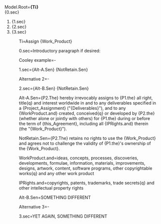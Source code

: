Model.Root=<b>{Ti}</b><br>{0.sec}<ol><li>{1.sec}<li>{2.sec}<li>{3.sec}<ol>

Ti=Assign {Work_Product}

0.sec=Introductory paragraph if desired:

Cooley example=-

1.sec={Alt-A.Sen} {NotRetain.Sen}

Alternative 2=-

2.sec={Alt-B.Sen} {NotRetain.Sen}

Alt-A.Sen={P2.The} hereby irrevocably assigns to {P1.the} all right, title{q} and interest worldwide in and to any deliverables specified in a {Project_Assignment} ("{Deliverables}"), and to any {WorkProduct.and} created, conceived{q} or developed by {P2.the} (whether alone or jointly with others) for {P1.the} during or before the term of {this_Agreement}, including all {IPRights.and} therein (the "{Work_Product}").  

NotRetain.Sen={P2.The} retains no rights to use the {Work_Product} and agrees not to challenge the validity of {P1.the}'s ownership of the {Work_Product}. 

WorkProduct.and=ideas, concepts, processes, discoveries, developments, formulae, information, materials, improvements, designs, artwork, content, software programs, other copyrightable works{q} and any other work product
 
IPRights.and=copyrights, patents, trademarks, trade secrets{q} and other intellectual property rights


Alt-B.Sen=SOMETHING DIFFERENT

Alternative 3=-

3.sec=YET AGAIN, SOMETHING DIFFERENT